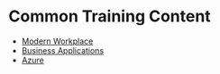 # Common Training Content

- [Modern Workplace](./ModernWorkplace)
- [Business Applications](./BusinessApplications)
- [Azure](./Azure)